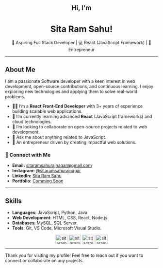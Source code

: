 <!--
# Hi there, I'm Sitaram Sahu 👋
**sitaramsahu/sitaramsahu** is a ✨ _special_ ✨ repository because its `README.md` (this file) appears on your GitHub profile.
- 🔭 I’m currently working on ...
- 🌱 I’m currently learning ...
- 👯 I’m looking to collaborate on ...
- 🤔 I’m looking for help with ...
- 💬 Ask me about ...
- 📫 How to reach me: ...
- 😄 Pronouns: ...
- ⚡ Fun fact: ...
-->

<h2 align="center">Hi, I'm </h2>
<h1 align="center">Sita Ram Sahu! </h1>

<p align="center">
  🌟 Aspiring Full Stack Developer | 💻 React (JavaScript Framework) | 🚀 Entrepreneur
</p>

---

## About Me

I am a passionate Software developer with a keen interest in web development, open-source contributions, and continuous learning. I enjoy exploring new technologies and applying them to solve real-world problems.

- 👨‍💻 I’m a **React Front-End Developer** with 3+ years of experience building scalable web applications.
- 🌱 I’m currently learning advanced **React** (JavaScript frameworks) and cloud technologies.
- 👯 I’m looking to collaborate on open-source projects related to web development.
- 💬 Ask me about anything related to JavaScript.
- 🎯 An entrepreneur driven by creating impactful web solutions.

### 🔗 Connect with Me

- **Email:** [sitaramsahurajnagar@gmail.com](mailto:sitaramsahurajnagar@gmail.com)
- **Instagram:** [@sitaramsahurajnagar](https://instagram.com/sitaramsahurajnagar)
- **LinkedIn:** [Sita Ram Sahu](https://www.linkedin.com/in/sita-ram-sahu-bca/)
- **Portfolio:** [Comming Soon](#)

---

## Skills

- **Languages**: JavaScript, Python, Java
- **Web Development**: HTML, CSS, React, Node.js
- **Databases**: MySQL, SQL Server.
- **Tools**: Git, VS Code, Microsoft Visual Studio.

<!-- ---

### 🛠️ Technologies & Tools

#### **Backend**

<code><img height="30" src="https://raw.githubusercontent.com/github/explore/80688e429a7d4ef2fca1e82350fe8e3517d3494d/topics/nodejs/nodejs.png"></code>
<code><img height="30" src="https://raw.githubusercontent.com/github/explore/80688e429a7d4ef2fca1e82350fe8e3517d3494d/topics/csharp/csharp.png"></code>
<code><img height="30" src="https://raw.githubusercontent.com/github/explore/80688e429a7d4ef2fca1e82350fe8e3517d3494d/topics/dotnet/dotnet.png"></code>

#### **Frontend**

<code><img height="30" src="https://raw.githubusercontent.com/github/explore/80688e429a7d4ef2fca1e82350fe8e3517d3494d/topics/react/react.png"></code>
<code><img height="30" src="https://raw.githubusercontent.com/github/explore/80688e429a7d4ef2fca1e82350fe8e3517d3494d/topics/javascript/javascript.png"></code>
<code><img height="30" src="https://raw.githubusercontent.com/github/explore/80688e429a7d4ef2fca1e82350fe8e3517d3494d/topics/html/html.png"></code>
<code><img height="30" src="https://raw.githubusercontent.com/github/explore/80688e429a7d4ef2fca1e82350fe8e3517d3494d/topics/css/css.png"></code>

#### **Databases**

<code><img height="30" src="https://raw.githubusercontent.com/github/explore/80688e429a7d4ef2fca1e82350fe8e3517d3494d/topics/sql/sql.png"></code>

---

### 🏆 GitHub Trophies

![](https://github-profile-trophy.vercel.app/?username=rajguptaH&theme=discord&no-frame=true&no-bg=false&margin-w=3)

---

## GitHub Stats

![Sitaram's GitHub stats](https://github-readme-stats.vercel.app/api?username=sitaramsahu&show_icons=true&theme=radical)

## Top Languages

![Top Languages](https://github-readme-stats.vercel.app/api/top-langs/?username=sitaramsahu&layout=compact&theme=radical)

--- -->

<!-- ## Connect with Me -->
<p align="center">
<a href="https://www.linkedin.com/in/sita-ram-sahu-bca/" target="blank"><img align="center" src="https://cdn.jsdelivr.net/npm/simple-icons@3.0.1/icons/linkedin.svg" alt="sitaramsahu" height="30" width="40" /></a>
<a href="https://instagram.com/sitaramsahurajnagar/" target="blank"><img align="center" src="https://cdn.jsdelivr.net/npm/simple-icons@3.0.1/icons/instagram.svg" alt="sitaramsahurajnagar" height="30" width="40" /></a>
<a href="https://x.com/sitaramsahu_cpp" target="blank"><img align="center" src="https://cdn.jsdelivr.net/npm/simple-icons@3.0.1/icons/twitter.svg" alt="sitaramsahu" height="30" width="40" /></a>
<a href="mailto:sitaramsahurajnagar@example.com" target="blank"><img align="center" src="https://cdn.jsdelivr.net/npm/simple-icons@3.0.1/icons/gmail.svg" alt="sitaramsahurajnagar@gmail.com" height="30" width="40" /></a>
</p>

---

Thank you for visiting my profile! Feel free to reach out if you want to connect or collaborate on any projects.
